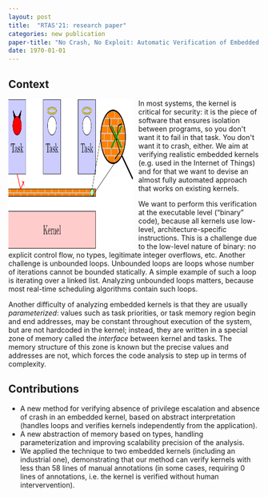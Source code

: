 ```yaml
---
layout: post
title:  "RTAS'21: research paper"
categories: new publication
paper-title: "No Crash, No Exploit: Automatic Verification of Embedded Kernels"
date: 1970-01-01
---
```


## Context

<img src="/assets/publications/pictures/rtas21.png" width="250" height="300"
     style="float: left; margin-right: 10px;" />
In most systems, the kernel is critical for security: it is the piece of
software that ensures isolation between programs, so you don't want it to fail
in that task. You don't want it to crash, either. We aim at verifying realistic
embedded kernels (e.g. used in the Internet of Things) and for that we want to devise an almost
fully automated approach that works on existing kernels.

We want to perform this verification at the executable level (“binary” code),
because all kernels use low-level, architecture-specific instructions. This is a
challenge due to the low-level nature of binary: no explicit control flow, no
types, legitimate integer overflows, etc.  Another challenge is unbounded loops.
Unbounded loops are loops whose number of iterations cannot be bounded
statically. A simple example of such a loop is iterating over a linked list.
Analyzing unbounded loops matters, because most real-time scheduling algorithms
contain such loops.

Another difficulty of analyzing embedded kernels is that they are usually
*parameterized*: values such as task priorities, or task memory region begin and
end addresses, may be constant throughout execution of the system, but are not
hardcoded in the kernel; instead, they are written in a special zone of memory
called the *interface* between kernel and tasks. The memory structure of this
zone is known but the precise values and addresses are not, which forces the
code analysis to step up in terms of complexity.

## Contributions

- A new method for verifying absence of privilege escalation and absence
  of crash in an embedded kernel, based on abstract interpretation (handles
  loops and verifies kernels independently from the application).
- A new abstraction of memory based on types, handling parameterization and
  improving scalability precision of the analysis.
- We applied the technique to two embedded kernels (including an industrial
  one), demonstrating that our method can verify kernels with less than 58 lines
  of manual annotations (in some cases, requiring 0 lines of annotations, i.e.
  the kernel is verified without human intervervention).